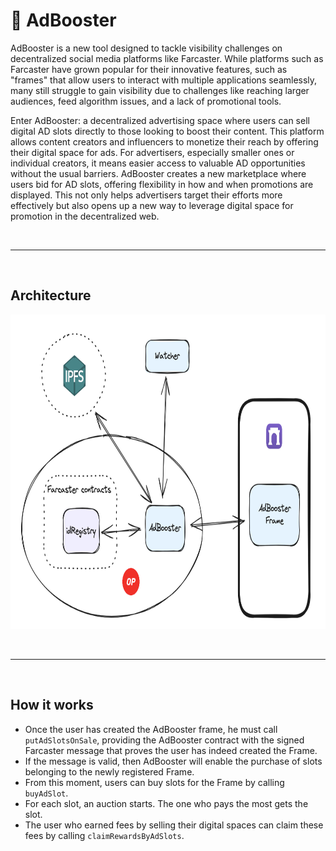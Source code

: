 # 🚀 AdBooster


AdBooster is a new tool designed to tackle visibility challenges on decentralized social media platforms like Farcaster. While platforms such as Farcaster have grown popular for their innovative features, such as "frames" that allow users to interact with multiple applications seamlessly, many still struggle to gain visibility due to challenges like reaching larger audiences, feed algorithm issues, and a lack of promotional tools.

Enter AdBooster: a decentralized advertising space where users can sell digital AD slots directly to those looking to boost their content. This platform allows content creators and influencers to monetize their reach by offering their digital space for ads. For advertisers, especially smaller ones or individual creators, it means easier access to valuable AD opportunities without the usual barriers. AdBooster creates a new marketplace where users bid for AD slots, offering flexibility in how and when promotions are displayed. This not only helps advertisers target their efforts more effectively but also opens up a new way to leverage digital space for promotion in the decentralized web.

&nbsp;

***

&nbsp;

## Architecture

<img src="./resources/architecture.png" width=800 height=503 />

&nbsp;

***

&nbsp;


## How it works
* Once the user has created the AdBooster frame, he must call `putAdSlotsOnSale`, providing the AdBooster contract with the signed Farcaster message that proves the user has indeed created the Frame.
* If the message is valid, then AdBooster will enable the purchase of slots belonging to the newly registered Frame.
* From this moment, users can buy slots for the Frame by calling `buyAdSlot`.
* For each slot, an auction starts. The one who pays the most gets the slot.
* The user who earned fees by selling their digital spaces can claim these fees by calling `claimRewardsByAdSlots`.
